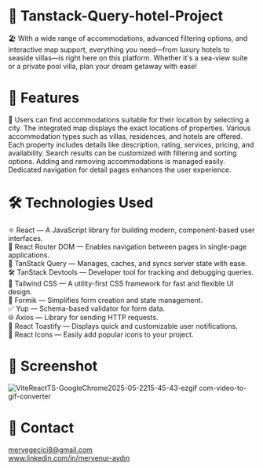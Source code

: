 # 🌅 Tanstack-Query-hotel-Project
🏖️ With a wide range of accommodations, advanced filtering options, and interactive map support, everything you need—from luxury hotels to seaside villas—is right here on this platform. Whether it's a sea-view suite or a private pool villa, plan your dream getaway with ease!

# 🚀 Features
🌟 Users can find accommodations suitable for their location by selecting a city. The integrated map displays the exact locations of properties. Various accommodation types such as villas, residences, and hotels are offered. Each property includes details like description, rating, services, pricing, and availability. Search results can be customized with filtering and sorting options. Adding and removing accommodations is managed easily. Dedicated navigation for detail pages enhances the user experience.

# 🛠️ Technologies Used

⚛️ React — A JavaScript library for building modern, component-based user interfaces. <br/>
🧭 React Router DOM — Enables navigation between pages in single-page applications. <br/>
🔁 TanStack Query — Manages, caches, and syncs server state with ease. <br/>
🛠️ TanStack Devtools — Developer tool for tracking and debugging queries. <br/>
🎨 Tailwind CSS — A utility-first CSS framework for fast and flexible UI design. <br/>
🧾 Formik — Simplifies form creation and state management. <br/>
✅ Yup — Schema-based validator for form data. <br/>
🌐 Axios — Library for sending HTTP requests. <br/>
🔔 React Toastify — Displays quick and customizable user notifications. <br/>
🎯 React Icons — Easily add popular icons to your project.

# 📸 Screenshot
![ViteReactTS-GoogleChrome2025-05-2215-45-43-ezgif com-video-to-gif-converter](https://github.com/user-attachments/assets/f1c67ffa-1ddd-464c-89e7-a2074678fdaa)

# 📧 Contact
mervegecici8@gmail.com <br/>
www.linkedin.com/in/mervenur-aydın

